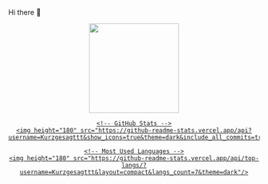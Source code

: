 Hi there 👋

<div align="center">
  <a href="https://github.com/Kurzgesagttt">
    <!-- Show total commits in the current year -->
    <img height="180" src="https://github-readme-streak-stats.herokuapp.com/?user=Kurzgesagttt&theme=dark"/>
    
    <!-- GitHub Stats -->
    <img height="180" src="https://github-readme-stats.vercel.app/api?username=Kurzgesagttt&show_icons=true&theme=dark&include_all_commits=true"/>
    
    <!-- Most Used Languages -->
    <img height="180" src="https://github-readme-stats.vercel.app/api/top-langs/?username=Kurzgesagttt&layout=compact&langs_count=7&theme=dark"/>
  </a>
</div>

